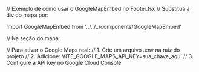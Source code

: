 // Exemplo de como usar o GoogleMapEmbed no Footer.tsx
// Substitua a div do mapa por:

import GoogleMapEmbed from '../../../components/GoogleMapEmbed'

// Na seção do mapa:
<div className="md:col-span-2 h-72 md:h-auto rounded-tl-3xl rounded-br-3xl overflow-hidden shadow-lg">
  <GoogleMapEmbed
    address="Av. Eduardo Fróes da Mota, 5000 - Campo Limpo, Feira de Santana - BA, 44032-002"
    className="w-full h-full"
  />
</div>

// Para ativar o Google Maps real:
// 1. Crie um arquivo .env na raiz do projeto
// 2. Adicione: VITE_GOOGLE_MAPS_API_KEY=sua_chave_aqui
// 3. Configure a API key no Google Cloud Console
